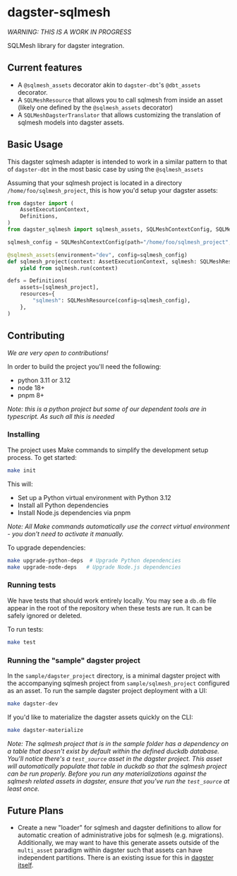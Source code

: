 # dagster-sqlmesh

_WARNING: THIS IS A WORK IN PROGRESS_

SQLMesh library for dagster integration.

## Current features

* A `@sqlmesh_assets` decorator akin to `dagster-dbt`'s `@dbt_assets` decorator.
* A `SQLMeshResource` that allows you to call sqlmesh from inside an asset
  (likely one defined by the `@sqlmesh_assets` decorator)
* A `SQLMeshDagsterTranslator` that allows customizing the translation of
  sqlmesh models into dagster assets.

## Basic Usage

This dagster sqlmesh adapter is intended to work in a similar pattern to that of
`dagster-dbt` in the most basic case by using the `@sqlmesh_assets`

Assuming that your sqlmesh project is located in a directory `/home/foo/sqlmesh_project`, this is how you'd setup your dagster assets:

```python
from dagster import (
    AssetExecutionContext,
    Definitions,
)
from dagster_sqlmesh import sqlmesh_assets, SQLMeshContextConfig, SQLMeshResource

sqlmesh_config = SQLMeshContextConfig(path="/home/foo/sqlmesh_project", gateway="name-of-your-gateway")

@sqlmesh_assets(environment="dev", config=sqlmesh_config)
def sqlmesh_project(context: AssetExecutionContext, sqlmesh: SQLMeshResource):
    yield from sqlmesh.run(context)

defs = Definitions(
    assets=[sqlmesh_project],
    resources={
        "sqlmesh": SQLMeshResource(config=sqlmesh_config),
    },
)
```


## Contributing

_We are very open to contributions!_

In order to build the project you'll need the following:

* python 3.11 or 3.12
* node 18+
* pnpm 8+

_Note: this is a python project but some of our dependent tools are in typescript. As such all this is needed_

### Installing

The project uses Make commands to simplify the development setup process. To get started:

```bash
make init
```

This will:
- Set up a Python virtual environment with Python 3.12
- Install all Python dependencies
- Install Node.js dependencies via pnpm

_Note: All Make commands automatically use the correct virtual environment - you don't need to activate it manually._

To upgrade dependencies:
```bash
make upgrade-python-deps  # Upgrade Python dependencies
make upgrade-node-deps   # Upgrade Node.js dependencies
```

### Running tests

We have tests that should work entirely locally. You may see a `db.db` file appear in the root of the repository when these tests are run. It can be safely ignored or deleted.

To run tests:

```bash
make test
```

### Running the "sample" dagster project

In the `sample/dagster_project` directory, is a minimal dagster project with the
accompanying sqlmesh project from `sample/sqlmesh_project` configured as an
asset. To run the sample dagster project deployment with a UI:

```bash
make dagster-dev
```

If you'd like to materialize the dagster assets quickly on the CLI:

```bash
make dagster-materialize
```

_Note: The sqlmesh project that is in the sample folder has a dependency on a
table that doesn't exist by default within the defined duckdb database. You'll
notice there's a `test_source` asset in the dagster project. This asset will
automatically populate that table in duckdb so that the sqlmesh project can be
run properly. Before you run any materializations against the sqlmesh related
assets in dagster, ensure that you've run the `test_source` at least once._

## Future Plans

* Create a new "loader" for sqlmesh and dagster definitions to allow for
  automatic creation of administrative jobs for sqlmesh (e.g. migrations).
  Additionally, we may want to have this generate assets outside of the
  `multi_asset` paradigm within dagster such that assets can have independent
  partitions. There is an existing issue for this in [dagster
  itself](https://github.com/dagster-io/dagster/issues/14228).